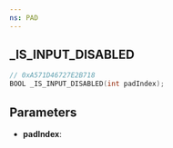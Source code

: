 ```yaml
---
ns: PAD
---
```

## _IS_INPUT_DISABLED

```c
// 0xA571D46727E2B718
BOOL _IS_INPUT_DISABLED(int padIndex);
```

## Parameters
* **padIndex**:
